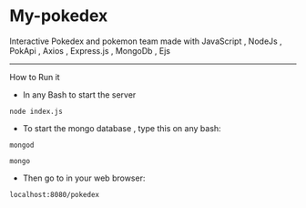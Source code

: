 # My-pokedex
Interactive Pokedex and pokemon team made with JavaScript , NodeJs , PokApi ,  Axios , Express.js , MongoDb , Ejs
******************************************************************************************************************
How to Run it
* In any Bash to start the server
```
node index.js
```
* To start the mongo database , type this on any bash:
```
mongod
```
```
mongo
```
* Then go to  in your web browser:
```
localhost:8080/pokedex
```
